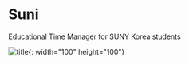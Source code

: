# Suni
 Educational Time Manager for SUNY Korea students

![title](https://user-images.githubusercontent.com/59468036/108706922-ae7b0d00-7552-11eb-84ef-dd7665a602d1.png){: width="100" height="100"}
